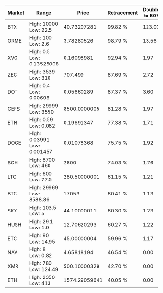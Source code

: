 | Market | Range | Price| Retracement | Doubles to 50% |
| --- | --- | --- | --- | --- |
| BTX | High: 10000<br />Low: 22.5 | 40.73207281 | 99.82 % | 123.03 |
| ORME | High: 100<br />Low: 2.6 | 3.78280526 | 98.79 % | 13.56 |
| XVG | High: 0.5<br />Low: 0.13525008 | 0.16098981 | 92.94 % | 1.97 |
| ZEC | High: 3539<br />Low: 310 | 707.499 | 87.69 % | 2.72 |
| DOT | High: 0.4<br />Low: 0.00698 | 0.05660289 | 87.37 % | 3.60 |
| CEFS | High: 29999<br />Low: 3550 | 8500.0000005 | 81.28 % | 1.97 |
| ETN | High: 0.59<br />Low: 0.082 | 0.19691347 | 77.38 % | 1.71 |
| DOGE | High: 0.03991<br />Low: 0.001457 | 0.01078368 | 75.75 % | 1.92 |
| BCH | High: 8700<br />Low: 460 | 2600 | 74.03 % | 1.76 |
| LTC | High: 600<br />Low: 77.5 | 280.50000001 | 61.15 % | 1.21 |
| BTC | High: 29969<br />Low: 8588.86 | 17053 | 60.41 % | 1.13 |
| SKY | High: 103.5<br />Low: 5 | 44.10000011 | 60.30 % | 1.23 |
| HUSH | High: 29.1<br />Low: 1.9 | 12.70620293 | 60.27 % | 1.22 |
| ETC | High: 90<br />Low: 14.95 | 45.00000004 | 59.96 % | 1.17 |
| NAV | High: 8<br />Low: 0.82 | 4.65818194 | 46.54 % | 0.00 |
| XMR | High: 780<br />Low: 124.49 | 500.10000329 | 42.70 % | 0.00 |
| ETH | High: 2350<br />Low: 413 | 1574.29059641 | 40.05 % | 0.00 |
